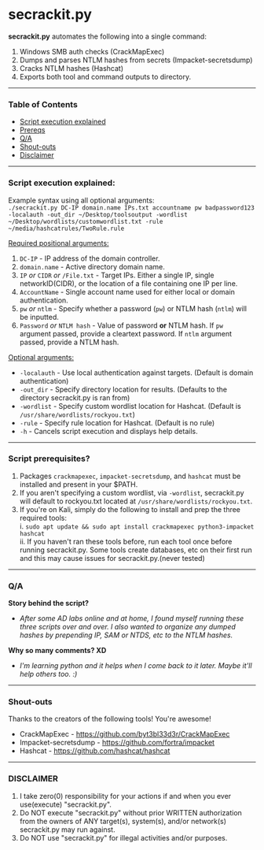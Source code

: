 # secrackit.py
**secrackit.py** automates the following into a single command:
1. Windows SMB auth checks (CrackMapExec)
2. Dumps and parses NTLM hashes from secrets (Impacket-secretsdump)
3. Cracks NTLM hashes (Hashcat)
4. Exports both tool and command outputs to directory.
---
### Table of Contents
- [Script execution explained](https://github.com/PivotTheNet/secrackit.py/tree/main#script-execution-explained)
- [Prereqs](https://github.com/PivotTheNet/secrackit.py/tree/main#script-prerequisites)
- [Q/A](https://github.com/PivotTheNet/secrackit.py/tree/main#qa)
- [Shout-outs](https://github.com/PivotTheNet/secrackit.py/tree/main#shout-outs)
- [Disclaimer](https://github.com/PivotTheNet/secrackit.py/tree/main#disclaimer)


---

### Script execution explained:  

Example syntax using all optional arguments:  
`./secrackit.py DC-IP domain.name IPs.txt accountname pw badpassword123 -localauth -out_dir ~/Desktop/toolsoutput -wordlist ~/Desktop/wordlists/customwordlist.txt -rule ~/media/hashcatrules/TwoRule.rule`


<ins>Required positional arguments:</ins>
1. `DC-IP` - IP address of the domain controller.
2. `domain.name` - Active directory domain name.
3. `IP` *or* `CIDR` *or* `/File.txt` - Target IPs. Either a single IP, single networkID(CIDR), or the location of a file containing one IP per line.
4. `AccountName` - Single account name used for either local or domain authentication.
5. `pw` *or* `ntlm` - Specify whether a password (`pw`) or NTLM hash (`ntlm`) will be inputted.
6. `Password` *or* `NTLM hash` - Value of password **or** NTLM hash. If `pw` argument passed, provide a cleartext password. If `ntlm` argument passed, provide a NTLM hash.

<ins>Optional arguments:</ins>  
- `-localauth` - Use local authentication against targets. (Default is domain authentication) 
- `-out_dir` - Specify directory location for results. (Defaults to the directory secrackit.py is ran from)
- `-wordlist` - Specify custom wordlist location for Hashcat. (Default is `/usr/share/wordlists/rockyou.txt`)
- `-rule` - Specify rule location for Hashcat. (Default is no rule)
- `-h` - Cancels script execution and displays help details.

---

### Script prerequisites?
1. Packages `crackmapexec`, `impacket-secretsdump`, and `hashcat` must be installed and present in your $PATH.
2. If you aren't specifying a custom wordlist, via `-wordlist`, secrackit.py will default to rockyou.txt located at `/usr/share/wordlists/rockyou.txt`.
3. If you're on Kali, simply do the following to install and prep the three required tools:  
   i. `sudo apt update && sudo apt install crackmapexec python3-impacket hashcat`  
   ii. If you haven't ran these tools before, run each tool once before running secrackit.py. Some tools create databases, etc on their first run and this may cause issues for secrackit.py.(never tested)  

---

### Q/A
**Story behind the script?**
- *After some AD labs online and at home, I found myself running these three scripts over and over. I also wanted to organize any dumped hashes by prepending IP, SAM or NTDS, etc to the NTLM hashes.*

**Why so many comments? XD**
- *I'm learning python and it helps when I come back to it later. Maybe it'll help others too. :)*

---

### Shout-outs

Thanks to the creators of the following tools! You're awesome!
- CrackMapExec - https://github.com/byt3bl33d3r/CrackMapExec
- Impacket-secretsdump - https://github.com/fortra/impacket
- Hashcat - https://github.com/hashcat/hashcat

---

### DISCLAIMER
 1. I take zero(0) responsibility for your actions if and when you ever use(execute) "secrackit.py".
 2. Do NOT execute "secrackit.py" without prior WRITTEN authorization from the owners of ANY target(s), system(s), and/or network(s) secrackit.py may run against.
 3. Do NOT use "secrackit.py" for illegal activities and/or purposes.
